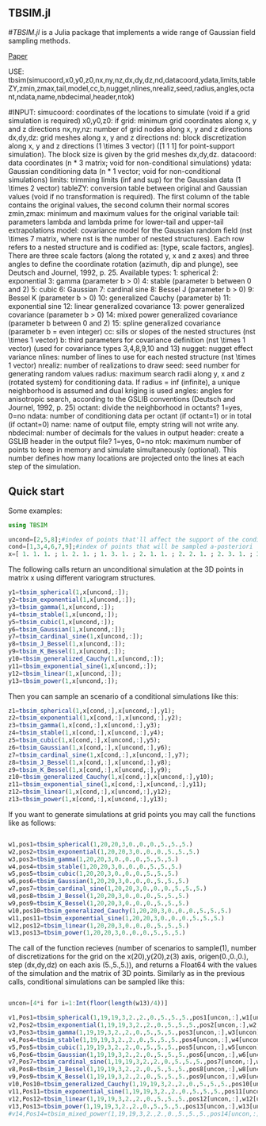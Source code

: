 ## TBSIM.jl

#*TBSIM.jl* is a Julia package that implements a wide range of Gaussian field sampling methods.

[Paper](https://www.sciencedirect.com/science/article/pii/S0098300406000549)

USE: tbsim(simucoord,x0,y0,z0,nx,ny,nz,dx,dy,dz,nd,datacoord,ydata,limits,tableZY,zmin,zmax,tail,model,cc,b,nugget,nlines,nrealiz,seed,radius,angles,octant,ndata,name,nbdecimal,header,ntok)

#INPUT:
simucoord: coordinates of the locations to simulate (void if a grid simulation is required)
x0,y0,z0: if grid: minimum grid coordinates along x, y and z directions
nx,ny,nz:          number of grid nodes along x, y and z directions
dx,dy,dz:          grid meshes along x, y and z directions
nd: block discretization along x, y and z directions (1 \times 3 vector) ([1 1 1] for point-support simulation). The block size is given by the grid meshes dx,dy,dz.
datacoord: data coordinates (n * 3 matrix; void for non-conditional simulations)
ydata: Gaussian conditioning data (n * 1 vector; void for non-conditional simulations)
limits: trimming limits (inf and sup) for the Gaussian data (1 \times 2 vector)
tableZY: conversion table between original and Gaussian values (void if no transformation is required). The first column of the table contains the original values, the second column their normal scores
zmin,zmax: minimum and maximum values for the original variable
tail: parameters lambda and lambda prime for lower-tail and upper-tail extrapolations
model: covariance model for the Gaussian random field (nst \times 7 matrix, where nst is the number of nested structures). Each row refers to a nested structure and is codified as: [type, scale factors, angles]. There are three scale factors (along the rotated y, x and z axes) and three angles to define the coordinate rotation (azimuth, dip and plunge), see Deutsch and Journel, 1992, p. 25. Available types:
                    1: spherical
                    2: exponential
                    3: gamma (parameter b > 0)
                    4: stable (parameter b between 0 and 2)
                    5: cubic
                    6: Gaussian
                    7: cardinal sine
                    8: Bessel J (parameter b > 0)
                    9: Bessel K (parameter b > 0)
                   10: generalized Cauchy (parameter b)
                   11: exponential sine
                   12: linear generalized covariance
                   13: power generalized covariance (parameter b > 0)
                   14: mixed power generalized covariance (parameter b between 0 and 2)
                   15: spline generalized covariance (parameter b = even integer)
cc: sills or slopes of the nested structures (nst \times 1 vector)
b: third parameters for covariance definition (nst \times 1 vector) (used for covariance types 3,4,8,9,10 and 13)
nugget: nugget effect variance
nlines: number of lines to use for each nested structure (nst \times 1 vector)
nrealiz: number of realizations to draw
seed: seed number for generating random values
radius: maximum search radii along y, x and z (rotated system) for conditioning data. If radius = inf (infinite), a unique neighborhood is assumed and dual kriging is used
angles: angles for anisotropic search, according to the GSLIB conventions (Deutsch and Journel, 1992, p. 25)
octant: divide the neighborhood in octants? 1=yes, 0=no
ndata: number of conditioning data per octant (if octant=1) or in total (if octant=0)
name: name of output file, empty string will not write any.
nbdecimal: number of decimals for the values in output
header: create a GSLIB header in the output file? 1=yes, 0=no
ntok: maximum number of points to keep in memory and simulate simultaneously (optional). This number defines how many locations are projected onto the lines at each step of the simulation.


## Quick start

Some examples:

```julia
using TBSIM

uncond=[2,5,8];#index of points that'll affect the support of the conditional simulation
cond=[1,3,4,6,7,9];#index of points that will be sampled a-posteriori
x=[ 1. 1. 1. ; 1. 2. 1. ; 1. 3. 1. ; 2. 1. 1. ; 2. 2. 1. ; 2. 3. 1. ; 3. 1. 1. ; 3. 2. 1. ; 3. 3. 1.];#Matrix of points
```
The following calls return an unconditional simulation at the 3D points in matrix x using different variogram structures. 
```julia
y1=tbsim_spherical(1,x[uncond,:]);
y2=tbsim_exponential(1,x[uncond,:]);
y3=tbsim_gamma(1,x[uncond,:]);
y4=tbsim_stable(1,x[uncond,:]);
y5=tbsim_cubic(1,x[uncond,:]);
y6=tbsim_Gaussian(1,x[uncond,:]);
y7=tbsim_cardinal_sine(1,x[uncond,:]);
y8=tbsim_J_Bessel(1,x[uncond,:]);
y9=tbsim_K_Bessel(1,x[uncond,:]);
y10=tbsim_generalized_Cauchy(1,x[uncond,:]);
y11=tbsim_exponential_sine(1,x[uncond,:]);
y12=tbsim_linear(1,x[uncond,:]);
y13=tbsim_power(1,x[uncond,:]);
```
Then you can sample an scenario of a conditional simulations like this: 
```julia
z1=tbsim_spherical(1,x[cond,:],x[uncond,:],y1);
z2=tbsim_exponential(1,x[cond,:],x[uncond,:],y2);
z3=tbsim_gamma(1,x[cond,:],x[uncond,:],y3);
z4=tbsim_stable(1,x[cond,:],x[uncond,:],y4);
z5=tbsim_cubic(1,x[cond,:],x[uncond,:],y5);
z6=tbsim_Gaussian(1,x[cond,:],x[uncond,:],y6);
z7=tbsim_cardinal_sine(1,x[cond,:],x[uncond,:],y7);
z8=tbsim_J_Bessel(1,x[cond,:],x[uncond,:],y8);
z9=tbsim_K_Bessel(1,x[cond,:],x[uncond,:],y9);
z10=tbsim_generalized_Cauchy(1,x[cond,:],x[uncond,:],y10);
z11=tbsim_exponential_sine(1,x[cond,:],x[uncond,:],y11);
z12=tbsim_linear(1,x[cond,:],x[uncond,:],y12);
z13=tbsim_power(1,x[cond,:],x[uncond,:],y13);


```

If you want to generate simulations at grid points you may call the functions like as follows: 
```julia

w1,pos1=tbsim_spherical(1,20,20,3,0.,0.,0.,5.,5.,5.)
w2,pos2=tbsim_exponential(1,20,20,3,0.,0.,0.,5.,5.,5.)
w3,pos3=tbsim_gamma(1,20,20,3,0.,0.,0.,5.,5.,5.)
w4,pos4=tbsim_stable(1,20,20,3,0.,0.,0.,5.,5.,5.)
w5,pos5=tbsim_cubic(1,20,20,3,0.,0.,0.,5.,5.,5.)
w6,pos6=tbsim_Gaussian(1,20,20,3,0.,0.,0.,5.,5.,5.)
w7,pos7=tbsim_cardinal_sine(1,20,20,3,0.,0.,0.,5.,5.,5.)
w8,pos8=tbsim_J_Bessel(1,20,20,3,0.,0.,0.,5.,5.,5.)
w9,pos9=tbsim_K_Bessel(1,20,20,3,0.,0.,0.,5.,5.,5.)
w10,pos10=tbsim_generalized_Cauchy(1,20,20,3,0.,0.,0.,5.,5.,5.)
w11,pos11=tbsim_exponential_sine(1,20,20,3,0.,0.,0.,5.,5.,5.)
w12,pos12=tbsim_linear(1,20,20,3,0.,0.,0.,5.,5.,5.)
w13,pos13=tbsim_power(1,20,20,3,0.,0.,0.,5.,5.,5.)

```

The call of the function recieves (number of scenarios to sample(1), number of discretizations for the grid on the x(20),y(20),z(3) axis, origen(0.,0.,0.), step (dx,dy,dz) on each axis (5.,5.,5.)), and returns a Float64 with the values of the simulation and the matrix of 3D points. Similarly as in the previous calls, conditional simulations can be sampled like this:
 
```julia

uncon=[4*i for i=1:Int(floor(length(w13)/4))]

v1,Pos1=tbsim_spherical(1,19,19,3,2.,2.,0.,5.,5.,5.,pos1[uncon,:],w1[uncon])
v2,Pos2=tbsim_exponential(1,19,19,3,2.,2.,0.,5.,5.,5.,pos2[uncon,:],w2[uncon])
v3,Pos3=tbsim_gamma(1,19,19,3,2.,2.,0.,5.,5.,5.,pos3[uncon,:],w3[uncon])
v4,Pos4=tbsim_stable(1,19,19,3,2.,2.,0.,5.,5.,5.,pos4[uncon,:],w4[uncon])
v5,Pos5=tbsim_cubic(1,19,19,3,2.,2.,0.,5.,5.,5.,pos5[uncon,:],w5[uncon])
v6,Pos6=tbsim_Gaussian(1,19,19,3,2.,2.,0.,5.,5.,5.,pos6[uncon,:],w6[uncon])
v7,Pos7=tbsim_cardinal_sine(1,19,19,3,2.,2.,0.,5.,5.,5.,pos7[uncon,:],w7[uncon])
v8,Pos8=tbsim_J_Bessel(1,19,19,3,2.,2.,0.,5.,5.,5.,pos8[uncon,:],w8[uncon])
v9,Pos9=tbsim_K_Bessel(1,19,19,3,2.,2.,0.,5.,5.,5.,pos9[uncon,:],w9[uncon])
v10,Pos10=tbsim_generalized_Cauchy(1,19,19,3,2.,2.,0.,5.,5.,5.,pos10[uncon,:],w10[uncon])
v11,Pos11=tbsim_exponential_sine(1,19,19,3,2.,2.,0.,5.,5.,5.,pos11[uncon,:],w11[uncon])
v12,Pos12=tbsim_linear(1,19,19,3,2.,2.,0.,5.,5.,5.,pos12[uncon,:],w12[uncon])
v13,Pos13=tbsim_power(1,19,19,3,2.,2.,0.,5.,5.,5.,pos13[uncon,:],w13[uncon])
#v14,Pos14=tbsim_mixed_power(1,19,19,3,2.,2.,0.,5.,5.,5.,pos14[uncon,:],w14[uncon])

```
